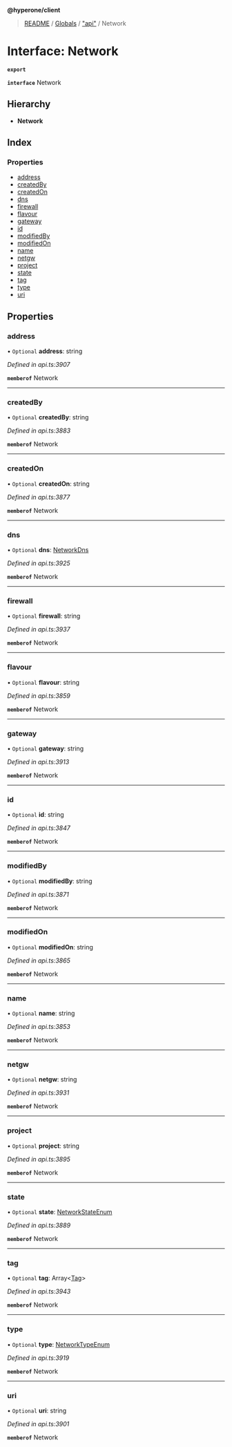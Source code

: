 **@hyperone/client**

> [README](../README.md) / [Globals](../globals.md) / ["api"](../modules/_api_.md) / Network

# Interface: Network

**`export`** 

**`interface`** Network

## Hierarchy

* **Network**

## Index

### Properties

* [address](_api_.network.md#address)
* [createdBy](_api_.network.md#createdby)
* [createdOn](_api_.network.md#createdon)
* [dns](_api_.network.md#dns)
* [firewall](_api_.network.md#firewall)
* [flavour](_api_.network.md#flavour)
* [gateway](_api_.network.md#gateway)
* [id](_api_.network.md#id)
* [modifiedBy](_api_.network.md#modifiedby)
* [modifiedOn](_api_.network.md#modifiedon)
* [name](_api_.network.md#name)
* [netgw](_api_.network.md#netgw)
* [project](_api_.network.md#project)
* [state](_api_.network.md#state)
* [tag](_api_.network.md#tag)
* [type](_api_.network.md#type)
* [uri](_api_.network.md#uri)

## Properties

### address

• `Optional` **address**: string

*Defined in api.ts:3907*

**`memberof`** Network

___

### createdBy

• `Optional` **createdBy**: string

*Defined in api.ts:3883*

**`memberof`** Network

___

### createdOn

• `Optional` **createdOn**: string

*Defined in api.ts:3877*

**`memberof`** Network

___

### dns

• `Optional` **dns**: [NetworkDns](_api_.networkdns.md)

*Defined in api.ts:3925*

**`memberof`** Network

___

### firewall

• `Optional` **firewall**: string

*Defined in api.ts:3937*

**`memberof`** Network

___

### flavour

• `Optional` **flavour**: string

*Defined in api.ts:3859*

**`memberof`** Network

___

### gateway

• `Optional` **gateway**: string

*Defined in api.ts:3913*

**`memberof`** Network

___

### id

• `Optional` **id**: string

*Defined in api.ts:3847*

**`memberof`** Network

___

### modifiedBy

• `Optional` **modifiedBy**: string

*Defined in api.ts:3871*

**`memberof`** Network

___

### modifiedOn

• `Optional` **modifiedOn**: string

*Defined in api.ts:3865*

**`memberof`** Network

___

### name

• `Optional` **name**: string

*Defined in api.ts:3853*

**`memberof`** Network

___

### netgw

• `Optional` **netgw**: string

*Defined in api.ts:3931*

**`memberof`** Network

___

### project

• `Optional` **project**: string

*Defined in api.ts:3895*

**`memberof`** Network

___

### state

• `Optional` **state**: [NetworkStateEnum](../enums/_api_.networkstateenum.md)

*Defined in api.ts:3889*

**`memberof`** Network

___

### tag

• `Optional` **tag**: Array\<[Tag](_api_.tag.md)>

*Defined in api.ts:3943*

**`memberof`** Network

___

### type

• `Optional` **type**: [NetworkTypeEnum](../enums/_api_.networktypeenum.md)

*Defined in api.ts:3919*

**`memberof`** Network

___

### uri

• `Optional` **uri**: string

*Defined in api.ts:3901*

**`memberof`** Network
